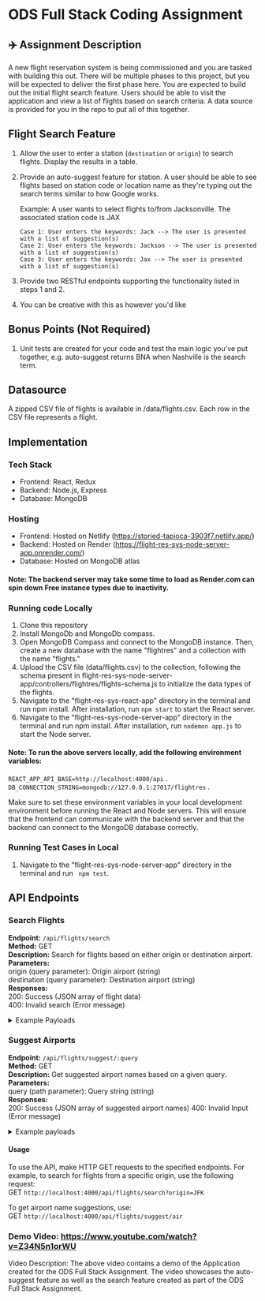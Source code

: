 # ODS Full Stack Coding Assignment

## ✈️ Assignment Description
A new flight reservation system is being commissioned and you are tasked with building this out. There will be multiple phases to this project, but you will be expected to deliver the first phase here. You are expected to build out the initial flight search feature. Users should be able to visit the application and view a list of flights based on search criteria. A data source is provided for you in the repo to put all of this together.

## Flight Search Feature

1. Allow the user to enter a station (`destination` or `origin`) to search flights. Display the results in a table.

2. Provide an auto-suggest feature for station. A user should be able to see flights based on station code or location name as they're typing out the search terms similar to how Google works.

   Example: A user wants to select flights to/from Jacksonville. The associated station code is JAX
   
       Case 1: User enters the keywords: Jack --> The user is presented with a list of suggestion(s)
       Case 2: User enters the keywords: Jackson --> The user is presented with a list of suggestion(s)
       Case 3: User enters the keywords: Jax --> The user is presented with a list of suggestion(s)
   
3. Provide two RESTful endpoints supporting the functionality listed in steps 1 and 2.

4. You can be creative with this as however you'd like

## Bonus Points (Not Required)
1. Unit tests are created for your code and test the main logic you've put together, e.g. auto-suggest returns BNA when Nashville is the search term.

## Datasource
A zipped CSV file of flights is available in /data/flights.csv. Each row in the CSV file represents a flight.

## Implementation
###  Tech Stack 
* Frontend: React, Redux
* Backend: Node.js, Express
* Database: MongoDB

###  Hosting
* Frontend: Hosted on Netlify (https://storied-tapioca-3903f7.netlify.app/)
* Backend: Hosted on Render (https://flight-res-sys-node-server-app.onrender.com/)
* Database: Hosted on MongoDB atlas

#### Note: The backend server may take some time to load as Render.com can spin down Free instance types due to inactivity.

### Running code Locally
1. Clone this repository
2. Install MongoDb and MongoDb compass.
3. Open MongoDB Compass and connect to the MongoDB instance. Then, create a new database with the name "flightres" and a collection with the name "flights."
4. Upload the CSV file (data/flights.csv) to the collection, following the schema present in flight-res-sys-node-server-app/controllers/flightres/flights-schema.js to initialize the data types of the flights.
5. Navigate to the "flight-res-sys-react-app" directory in the terminal and run npm install. After installation, run ```npm start``` to start the React server.
6. Navigate to the "flight-res-sys-node-server-app" directory in the terminal and run npm install. After installation, run ```nodemon app.js``` to start the Node server.

#### Note: To run the above servers locally, add the following environment variables:
```REACT_APP_API_BASE=http://localhost:4000/api``` .
```DB_CONNECTION_STRING=mongodb://127.0.0.1:27017/flightres``` .

Make sure to set these environment variables in your local development environment before running the React and Node servers. This will ensure that the frontend can communicate with the backend server and that the backend can connect to the MongoDB database correctly.

### Running Test Cases in Local
1. Navigate to the "flight-res-sys-node-server-app" directory in the terminal and run ``` npm test```.

## API Endpoints
### Search Flights
**Endpoint:** ```/api/flights/search```  
**Method:** GET  
**Description:** Search for flights based on either origin or destination airport.  
**Parameters:**  
origin (query parameter): Origin airport (string)  
destination (query parameter): Destination airport (string)  
**Responses:**  
200: Success (JSON array of flight data)  
400: Invalid search (Error message) 

<details>
  <summary>Example Payloads</summary>
  
  <details>
        <summary>Searching flights based on destination</summary>
        <p>GET http://localhost:4000/api/flights/search?destination=Malaga</p>
        
        
    [
    {
        "_id": "64af2a9b88e6c467048a9cfa",
        "id": 291480,
        "created_at": "2019-09-20T00:36:44.000Z",
        "updated_at": "2019-09-20T00:36:44.000Z",
        "flight_identifier": "b4131042-7935-486f-bbaa-131819a5b356",
        "flt_num": 2594,
        "scheduled_origin_gate": "1",
        "scheduled_destination_gate": "Any",
        "out_gmt": "2019-02-10T00:51:46.000Z",
        "in_gmt": "2019-02-09 21:16:09",
        "off_gmt": "2019-02-09 19:58:59",
        "on_gmt": "2019-02-09 21:10:45",
        "destination": "AGP",
        "origin": "SDR",
        "destination_full_name": "Malaga",
        "origin_full_name": "Santander"
    },
    {
        "_id": "64af2a9b88e6c467048a9e96",
        "id": 292225,
        "created_at": "2019-09-20T00:36:44.000Z",
        "updated_at": "2019-09-20T00:36:44.000Z",
        "flight_identifier": "243e04fd-5953-4033-9bc0-3e0e715f10b3",
        "flt_num": 7401,
        "scheduled_origin_gate": "Any",
        "scheduled_destination_gate": "Any",
        "out_gmt": "2019-02-10T02:05:55.000Z",
        "in_gmt": "2019-02-09 22:47:48",
        "off_gmt": "2019-02-09 21:21:18",
        "on_gmt": "2019-02-09 22:41:17",
        "destination": "AGP",
        "origin": "ALG",
        "destination_full_name": "Malaga",
        "origin_full_name": "Houari Boumediene"
    },
    {
        "_id": "64af2a9b88e6c467048a9f52",
        "id": 293105,
        "created_at": "2019-09-20T00:36:44.000Z",
        "updated_at": "2019-09-20T00:36:44.000Z",
        "flight_identifier": "be80a1f3-a2eb-4a05-8f38-c0836eeac1b0",
        "flt_num": 1138,
        "scheduled_origin_gate": "Any",
        "scheduled_destination_gate": "Any",
        "out_gmt": "2019-02-10T02:40:12.000Z",
        "in_gmt": "2019-02-09 23:06:28",
        "off_gmt": "2019-02-09 21:54:42",
        "on_gmt": "2019-02-09 23:00:07",
        "destination": "AGP",
        "origin": "LIS",
        "destination_full_name": "Malaga",
        "origin_full_name": "Lisbon"
    }
    ]
  </details>

  <details>
        <summary>Searching flights based on Origin</summary>
        <p>GET http://localhost:4000/api/flights/search?origin=Santander</p>
        

        
    [
    {
        "_id": "64af2a9b88e6c467048a9cfa",
        "id": 291480,
        "created_at": "2019-09-20T00:36:44.000Z",
        "updated_at": "2019-09-20T00:36:44.000Z",
        "flight_identifier": "b4131042-7935-486f-bbaa-131819a5b356",
        "flt_num": 2594,
        "scheduled_origin_gate": "1",
        "scheduled_destination_gate": "Any",
        "out_gmt": "2019-02-10T00:51:46.000Z",
        "in_gmt": "2019-02-09 21:16:09",
        "off_gmt": "2019-02-09 19:58:59",
        "on_gmt": "2019-02-09 21:10:45",
        "destination": "AGP",
        "origin": "SDR",
        "destination_full_name": "Malaga",
        "origin_full_name": "Santander"
    }
    ]

</details>

</details>

### Suggest Airports
**Endpoint:** ```/api/flights/suggest/:query```  
**Method:** GET    
**Description:** Get suggested airport names based on a given query.  
**Parameters:**  
query (path parameter): Query string (string)  
**Responses:**  
200: Success (JSON array of suggested airport names)
400: Invalid Input (Error message) 

<details>
  <summary>Example payloads</summary>
  <p>Getting suggested airport names </p>
  <p>
    GET http://localhost:4000/api/flights/suggest/bos
  </p>
  
````
[
    "Logan Intl",
    "Los Cabos Intl"
]
````
<p>
    GET http://localhost:4000/api/flights/suggest/san 
</p>

    [
        "Mineta San Jose Intl",
        "San Angelo Regl/mathis",
        "San Antonio Intl",
        "San Diego Intl",
        "San Francisco Intl",
        "San Giusto",
        "San Luis Obispo Co Regl",
        "San Pablo"
    ]




</details>

#### Usage

To use the API, make HTTP GET requests to the specified endpoints. For example, to search for flights from a specific origin, use the following request:  
GET ```http://localhost:4000/api/flights/search?origin=JFK```  

To get airport name suggestions, use:  
GET ```http://localhost:4000/api/flights/suggest/air```  




### Demo Video: https://www.youtube.com/watch?v=Z34N5n1orWU
Video Description: The above video contains a demo of the Application created for the ODS Full Stack Assignment. The video showcases the auto-suggest feature as well as the search feature created as part of the ODS Full Stack Assignment.
